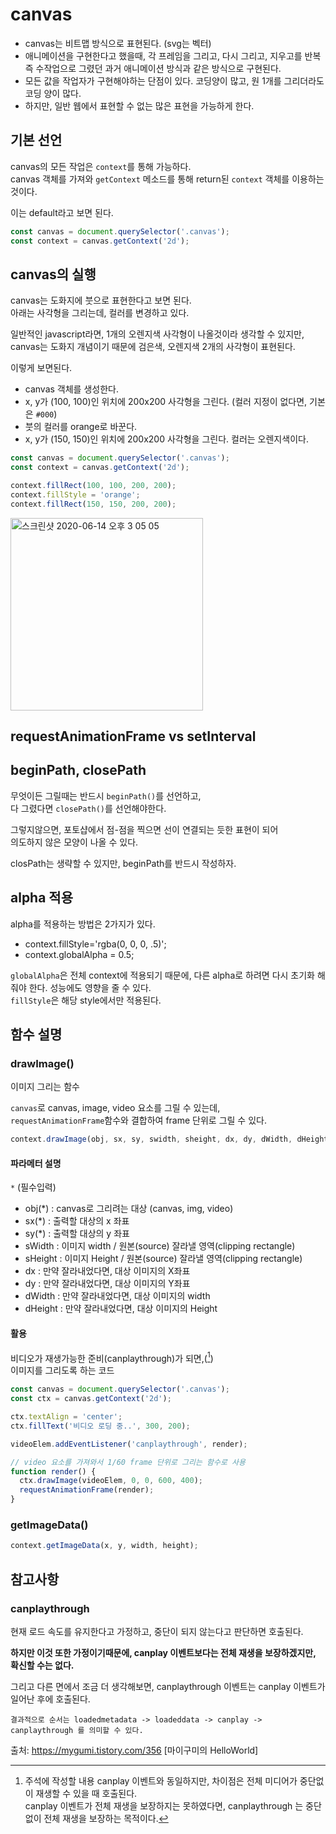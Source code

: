 # canvas
- canvas는 비트맵 방식으로 표현된다. (svg는 벡터)
- 애니메이션을 구현한다고 했을때, 각 프레임을 그리고, 다시 그리고, 지우고를 반복 즉 수작업으로 그렸던 과거 애니메이션 방식과 같은 방식으로 구현된다.
- 모든 값을 작업자가 구현해야하는 단점이 있다. 코딩양이 많고, 원 1개를 그리더라도 코딩 양이 많다.
- 하지만, 일반 웹에서 표현할 수 없는 많은 표현을 가능하게 한다.

## 기본 선언

canvas의 모든 작업은 `context`를 통해 가능하다.  
canvas 객체를 가져와 `getContext` 메소드를 통해 return된 `context` 객체를 이용하는 것이다.  

이는 default라고 보면 된다.

```javascript
const canvas = document.querySelector('.canvas');
const context = canvas.getContext('2d');
```

## canvas의 실행
canvas는 도화지에 붓으로 표현한다고 보면 된다.  
아래는 사각형을 그리는데, 컬러를 변경하고 있다.

일반적인 javascript라면, 1개의 오렌지색 사각형이 나올것이라 생각할 수 있지만,  
canvas는 도화지 개념이기 때문에 검은색, 오렌지색 2개의 사각형이 표현된다.

이렇게 보면된다.  
- canvas 객체를 생성한다.
- x, y가 (100, 100)인 위치에 200x200 사각형을 그린다. (컬러 지정이 없다면, 기본은 `#000`)
- 붓의 컬러를 orange로 바꾼다.
- x, y가 (150, 150)인 위치에 200x200 사각형을 그린다. 컬러는 오렌지색이다.

```javascript
const canvas = document.querySelector('.canvas');
const context = canvas.getContext('2d');

context.fillRect(100, 100, 200, 200);
context.fillStyle = 'orange';
context.fillRect(150, 150, 200, 200);
```

<img width="308" alt="스크린샷 2020-06-14 오후 3 05 05" src="https://user-images.githubusercontent.com/26196090/84586013-77474e80-ae50-11ea-8ff7-5fd9229d2d34.png">


## requestAnimationFrame vs setInterval

## beginPath, closePath

무엇이든 그릴때는 반드시 `beginPath()`를 선언하고,  
다 그렸다면 `closePath()`를 선언해야한다.  

그렇지않으면, 포토샵에서 점-점을 찍으면 선이 연결되는 듯한 표현이 되어  
의도하지 않은 모양이 나올 수 있다.  

closPath는 생략할 수 있지만, beginPath를 반드시 작성하자.

## alpha 적용
alpha를 적용하는 방법은 2가지가 있다.  

- context.fillStyle='rgba(0, 0, 0, .5)';
- context.globalAlpha = 0.5;

`globalAlpha`은 전체 context에 적용되기 때문에, 다른 alpha로 하려면 다시 초기화 해줘야 한다. 성능에도 영향을 줄 수 있다.  
`fillStyle`은 해당 style에서만 적용된다.

## 함수 설명
### drawImage()
이미지 그리는 함수  

`canvas`로 canvas, image, video 요소를 그릴 수 있는데,  
`requestAnimationFrame`함수와 결합하여 frame 단위로 그릴 수 있다.

```javascript
context.drawImage(obj, sx, sy, swidth, sheight, dx, dy, dWidth, dHeight);
```
#### 파라메터 설명
`*` (필수입력)
- obj(*) : canvas로 그리려는 대상 (canvas, img, video)
- sx(*) : 출력할 대상의 x 좌표
- sy(*) : 출력할 대상의 y 좌표
- sWidth : 이미지 width / 원본(source) 잘라낼 영역(clipping rectangle)
- sHeight :  이미지 Height / 원본(source) 잘라낼 영역(clipping rectangle)
- dx : 만약 잘라내었다면, 대상 이미지의 X좌표
- dy : 만약 잘라내었다면, 대상 이미지의 Y좌표
- dWidth : 만약 잘라내었다면, 대상 이미지의 width
- dHeight : 만약 잘라내었다면, 대상 이미지의 Height

#### 활용
비디오가 재생가능한 준비(canplaythrough)가 되면,([^1])  
이미지를 그리도록 하는 코드

```javascript
const canvas = document.querySelector('.canvas');
const ctx = canvas.getContext('2d');

ctx.textAlign = 'center';
ctx.fillText('비디오 로딩 중..', 300, 200);

videoElem.addEventListener('canplaythrough', render);

// video 요소를 가져와서 1/60 frame 단위로 그리는 함수로 사용
function render() {
  ctx.drawImage(videoElem, 0, 0, 600, 400);
  requestAnimationFrame(render);
}
```

### getImageData()

```javascript
context.getImageData(x, y, width, height);
```

## 참고사항
### canplaythrough
[^1]: 주석에 작성할 내용
canplay 이벤트와 동일하지만, 차이점은 전체 미디어가 중단없이 재생할 수 있을 때 호출된다.  
canplay 이벤트가 전체 재생을 보장하지는 못하였다면, canplaythrough 는 중단없이 전체 재생을 보장하는 목적이다.  

현재 로드 속도를 유지한다고 가정하고, 중단이 되지 않는다고 판단하면 호출된다.  

**하지만 이것 또한 가정이기때문에, canplay 이벤트보다는 전체 재생을 보장하겠지만, 확신할 수는 없다.**  

그리고 다른 면에서 조금 더 생각해보면, canplaythrough 이벤트는 canplay 이벤트가 일어난 후에 호출된다.  

```
결과적으로 순서는 loadedmetadata -> loadeddata -> canplay -> canplaythrough 를 의미할 수 있다.
```


출처: https://mygumi.tistory.com/356 [마이구미의 HelloWorld]
